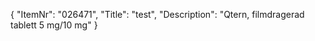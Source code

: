 {
  "ItemNr": "026471",
  "Title": "test",
  "Description": "Qtern, filmdragerad tablett 5 mg/10 mg"
}